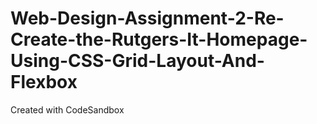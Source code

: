 # Web-Design-Assignment-2-Re-Create-the-Rutgers-It-Homepage-Using-CSS-Grid-Layout-And-Flexbox
Created with CodeSandbox

